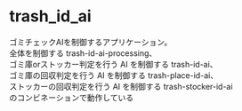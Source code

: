 # trash_id_ai
ゴミチェックAIを制御するアプリケーション。  
全体を制御する trash-id-ai-processing、  
ゴミ庫orストッカー判定を行う AI を制御する trash-id-ai、  
ゴミ庫の回収判定を行う AI を制御する trash-place-id-ai、  
ストッカーの回収判定を行う AI を制御する trash-stocker-id-ai  
のコンビネーションで動作している

